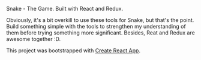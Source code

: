 Snake - The Game. Built with React and Redux.

Obviously, it's a bit overkill to use these tools for Snake, but that's the point. Build something simple with the tools to strengthen my understanding of them before trying something more significant. Besides, Reat and Redux are awesome together :D.

This project was bootstrapped with [Create React App](https://github.com/facebookincubator/create-react-app).
